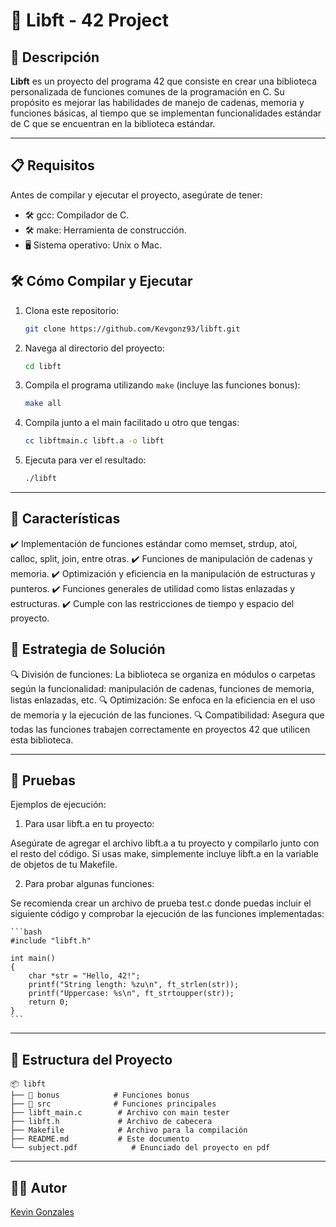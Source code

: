 # 📢 Libft - 42 Project

## 📜 Descripción

**Libft** es un proyecto del programa 42 que consiste en crear una biblioteca personalizada de funciones comunes de la programación en C. Su propósito es mejorar las habilidades de manejo de cadenas, memoria y funciones básicas, al tiempo que se implementan funcionalidades estándar de C que se encuentran en la biblioteca estándar.

---

## 📋 Requisitos

Antes de compilar y ejecutar el proyecto, asegúrate de tener:

- 🛠️ gcc: Compilador de C.
-	🛠️ make: Herramienta de construcción.
-	🖥️ Sistema operativo: Unix o Mac.

## 🛠️ Cómo Compilar y Ejecutar

1.	Clona este repositorio:
    ```bash
    git clone https://github.com/Kevgonz93/libft.git
    ```

2. Navega al directorio del proyecto:
   ```bash
   cd libft
   ```   

3. Compila el programa utilizando `make` (incluye las funciones bonus):
   ```bash
   make all
   ```

4. Compila junto a el main facilitado u otro que tengas:
   ```bash
   cc libftmain.c libft.a -o libft
   ```

6. Ejecuta para ver el resultado:

    ```bash
    ./libft
   ```

---

## 🚀 Características

✔️ Implementación de funciones estándar como memset, strdup, atoi, calloc, split, join, entre otras.
✔️ Funciones de manipulación de cadenas y memoria.
✔️ Optimización y eficiencia en la manipulación de estructuras y punteros.
✔️ Funciones generales de utilidad como listas enlazadas y estructuras.
✔️ Cumple con las restricciones de tiempo y espacio del proyecto.

## 🧠 Estrategia de Solución

🔍 División de funciones: La biblioteca se organiza en módulos o carpetas según la funcionalidad: manipulación de cadenas, funciones de memoria, listas enlazadas, etc.
🔍 Optimización: Se enfoca en la eficiencia en el uso de memoria y la ejecución de las funciones.
🔍 Compatibilidad: Asegura que todas las funciones trabajen correctamente en proyectos 42 que utilicen esta biblioteca.

---

## 🧪 Pruebas

Ejemplos de ejecución:

1.	Para usar libft.a en tu proyecto:

Asegúrate de agregar el archivo libft.a a tu proyecto y compilarlo junto con el resto del código. Si usas make, simplemente incluye libft.a en la variable de objetos de tu Makefile.

2.	Para probar algunas funciones:

Se recomienda crear un archivo de prueba test.c donde puedas incluir el siguiente código y comprobar la ejecución de las funciones implementadas:

    ```bash
    #include "libft.h"

    int main() 
    {
        char *str = "Hello, 42!";
        printf("String length: %zu\n", ft_strlen(str));
        printf("Uppercase: %s\n", ft_strtoupper(str));
        return 0;
    }
    ```

---

## 📂 Estructura del Proyecto

```
📦 libft
├── 📂 bonus            # Funciones bonus
├── 📂 src              # Funciones principales
├── libft_main.c        # Archivo con main tester
├── libft.h             # Archivo de cabecera
├── Makefile            # Archivo para la compilación
├── README.md           # Este documento
└── subject.pdf            # Enunciado del proyecto en pdf
```

---

## 🧑‍💻 Autor

[Kevin Gonzales](https://github.com/Kevgonz93)
